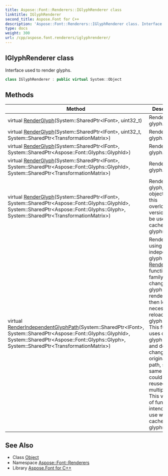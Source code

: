 ```yaml
---
title: Aspose::Font::Renderers::IGlyphRenderer class
linktitle: IGlyphRenderer
second_title: Aspose.Font for C++
description: 'Aspose::Font::Renderers::IGlyphRenderer class. Interface used to render glyphs in C++.'
type: docs
weight: 300
url: /cpp/aspose.font.renderers/iglyphrenderer/
---
```

## IGlyphRenderer class


Interface used to render glyphs.

```cpp
class IGlyphRenderer : public virtual System::Object
```

## Methods

| Method | Description |
| --- | --- |
| virtual [RenderGlyph](./renderglyph/)(System::SharedPtr\<IFont\>, uint32_t) | Renders glyph. |
| virtual [RenderGlyph](./renderglyph/)(System::SharedPtr\<IFont\>, uint32_t, System::SharedPtr\<TransformationMatrix\>) | Renders glyph. |
| virtual [RenderGlyph](./renderglyph/)(System::SharedPtr\<IFont\>, System::SharedPtr\<Aspose::Font::Glyphs::GlyphId\>) | Renders glyph. |
| virtual [RenderGlyph](./renderglyph/)(System::SharedPtr\<IFont\>, System::SharedPtr\<Aspose::Font::Glyphs::GlyphId\>, System::SharedPtr\<TransformationMatrix\>) | Renders glyph. |
| virtual [RenderGlyph](./renderglyph/)(System::SharedPtr\<IFont\>, System::SharedPtr\<Aspose::Font::Glyphs::GlyphId\>, System::SharedPtr\<Aspose::Font::Glyphs::Glyph\>, System::SharedPtr\<TransformationMatrix\>) | Renders glyph, an objective of this overloaded version - to be used with cache for glyphs. |
| virtual [RenderIndependentGlyphPath](./renderindependentglyphpath/)(System::SharedPtr\<IFont\>, System::SharedPtr\<Aspose::Font::Glyphs::GlyphId\>, System::SharedPtr\<Aspose::Font::Glyphs::Glyph\>, System::SharedPtr\<TransformationMatrix\>) | Renders glyph using independent glyph path. [RenderGlyph()](./renderglyph/) function family changes glyph path on rendering. It then leads to necessity reload this glyph again. This function uses copy of glyph path and doesn't changes original glyph path, so the same glyph could be reused multiple times. This version of function is intended for use with cache of glyphs. |
## See Also

* Class [Object](../../system/object/)
* Namespace [Aspose::Font::Renderers](../)
* Library [Aspose.Font for C++](../../)
